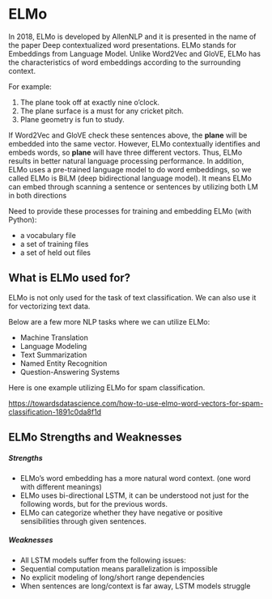 # ELMo

In 2018, ELMo is developed by AllenNLP and it is presented in the name of the paper Deep contextualized word presentations. ELMo stands for Embeddings from Language Model. Unlike Word2Vec and GloVE, ELMo has the characteristics of word embeddings according to the surrounding context. 

For example:
1. The plane took off at exactly nine o’clock.
2. The plane surface is a must for any cricket pitch.
3. Plane geometry is fun to study.

If Word2Vec and GloVE check these sentences above, the **plane** will be embedded into the same vector. However, ELMo contextually identifies and embeds words, so **plane** will have three different vectors. Thus, ELMo results in better natural language processing performance.
In addition, ELMo uses a pre-trained language model to do word embeddings, so we called ELMo is BiLM (deep bidirectional language model). It means ELMo can embed through scanning a sentence or sentences by utilizing both LM in both directions

Need to provide these processes for training and embedding ELMo (with Python):
- a vocabulary file
- a set of training files
- a set of held out files

## What is ELMo used for?
 
ELMo is not only used for the task of text classification. We can also use it for vectorizing text data.
 
Below are a few more NLP tasks where we can utilize ELMo:
- Machine Translation
- Language Modeling
- Text Summarization
- Named Entity Recognition
- Question-Answering Systems
 
Here is one example utilizing ELMo for spam classification.

https://towardsdatascience.com/how-to-use-elmo-word-vectors-for-spam-classification-1891c0da8f1d

## ELMo Strengths and Weaknesses
##### Strengths
- ELMo’s word embedding has a more natural word context. (one word with different meanings)
- ELMo uses bi-directional LSTM, it can be understood not just for the following words, but for the previous words.
- ELMo can categorize whether they have negative or positive sensibilities through given sentences. 
##### Weaknesses
- All LSTM models suffer from the following issues:
- Sequential computation means parallelization is impossible
- No explicit modeling of long/short range dependencies
- When sentences are long/context is far away, LSTM models struggle

